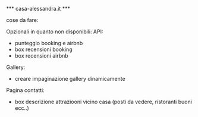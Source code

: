 *** casa-alessandra.it ***

cose da fare:

Opzionali in quanto non disponibili: API:
- punteggio booking e airbnb
- box recensioni booking
- box recensioni airbnb

Gallery:
- creare impaginazione gallery dinamicamente

Pagina contatti:
- box descrizione attraziooni vicino casa (posti da vedere, ristoranti buoni ecc..)

